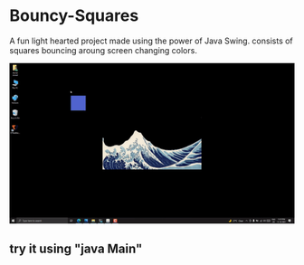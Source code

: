 # Bouncy-Squares
A fun light hearted project made using the power of Java Swing.
consists of squares bouncing aroung screen changing colors.

                    


![screenshot](https://github.com/Akshatjaiswal5/Bouncy-Squares/blob/main/screenshot.gif)
## try it using "java Main"
